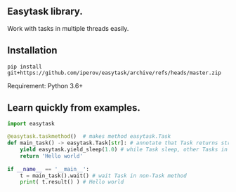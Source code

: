 ## Easytask library. 

Work with tasks in multiple threads easily.
    
    
## Installation

```
pip install git+https://github.com/iperov/easytask/archive/refs/heads/master.zip
```
Requirement: Python 3.6+


## Learn quickly from examples.
    
```python
import easytask

@easytask.taskmethod()  # makes method easytask.Task
def main_task() -> easytask.Task[str]: # annotate that Task returns str
    yield easytask.yield_sleep(1.0) # while Task sleep, other Tasks in Thread will work
    return 'Hello world'
    
if __name__ == '__main__':
    t = main_task().wait() # wait Task in non-Task method
    print( t.result() ) # Hello world
```